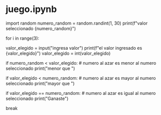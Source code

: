 # juego.ipynb
import random
numero_random = random.randint(1, 30)
print(f"valor seleccionado {numero_random}")

for i in range(3):


  valor_elegido = input("ingresa valor")
  print(f"el valor ingresado es {valor_elegido}")
  valor_elegido = int(valor_elegido)

  if numero_random < valor_elegido: # numero al azar es menor al numero seleccionado 
    print("menor que ")

  if valor_elegido < numero_random: # numero  al azar es mayor al numero seleccionado 
    print("mayor que ")   

  if valor_elegido == numero_random: # numero al azar es igual al numero seleccionado 
    print("Ganaste")    

  break
